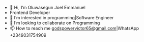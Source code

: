 - 👋 Hi, I’m Oluwasegun Joel Emmanuel
- Frontend Developer 
- 👀 I’m interested in programming|Software Engineer 
- 💞️ I’m looking to collaborate on Programming
- 📫 How to reach me godspowervictor65@gmail.com|WhatsApp +2349031754909

<!---
JoeEL1506/JoeEL1506 is a ✨ special ✨ repository because its `README.md` (this file) appears on your GitHub profile.
You can click the Preview link to take a look at your changes.
--->
